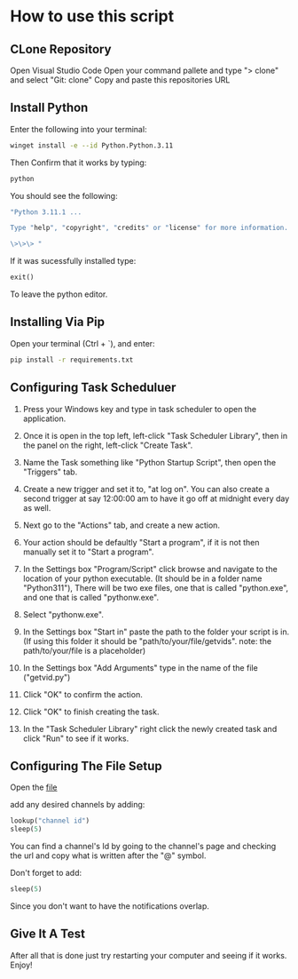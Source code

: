 # How to use this script

## CLone Repository

Open Visual Studio Code
Open your command pallete and type 
"> clone" and select "Git: clone"
Copy and paste this repositories URL

## Install Python

Enter the following into your terminal:

```bash
winget install -e --id Python.Python.3.11
```

Then Confirm that it works by typing:

```bash
python
```

You should see the following:

```bash
"Python 3.11.1 ...

Type "help", "copyright", "credits" or "license" for more information.

\>\>\> "
```

If it was sucessfully installed type:

```python
exit()
```

To leave the python editor.

## Installing Via Pip

Open your terminal (Ctrl + `), and enter:

```bash
pip install -r requirements.txt
```

## Configuring Task Scheduluer

1. Press your Windows key and type in task scheduler to open the application.

2. Once it is open in the top left, left-click "Task Scheduler Library", then in the panel on the right, left-click "Create Task".

3. Name the Task something like "Python Startup Script", then open the "Triggers" tab.

4. Create a new trigger and set it to, "at log on". You can also create a second trigger at say 12:00:00 am to have it go off at midnight every day as well.

5. Next go to the "Actions" tab, and create a new action.

6. Your action should be defaultly "Start a program", if it is not then manually set it to "Start a program".

7. In the Settings box "Program/Script" click browse and navigate to the location of your python executable. (It should be in a folder name "Python311"), There will be two exe files, one that is called "python.exe", and one that is called "pythonw.exe".

8. Select "pythonw.exe".

9. In the Settings box "Start in" paste the path to the folder your script is in. (If using this folder it should be "path/to/your/file/getvids". note: the path/to/your/file is a placeholder)

10. In the Settings box "Add Arguments" type in the name of the file ("getvid.py")

11. Click "OK" to confirm the action.

12. Click "OK" to finish creating the task.

13. In the "Task Scheduler Library" right click the newly created task and click "Run" to see if it works.

## Configuring The File Setup

Open the [file](getvid.py)

add any desired channels by adding:

```python
lookup("channel id")
sleep(5)
```

You can find a channel's Id by going to the channel's page and checking the url and copy what is written after the "@" symbol.

Don't forget to add:

```python
sleep(5)
```

Since you don't want to have the notifications overlap.

## Give It A Test

After all that is done just try restarting your computer and seeing if it works.
Enjoy!
